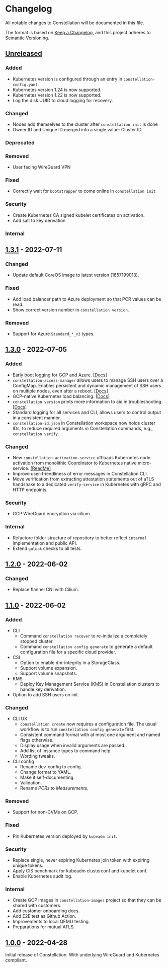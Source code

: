 <!--

Styleguide for this document:

- Sentences should end with a period.
  - This is the keepachangelog style, whereas the Microsoft Style Guide we use for other docs omits periods for short list items.
- Omit the verb if possible.
  - "Early boot logging ..." instead of "Add early boot logging ...".
  - If you need a verb, it should usually be imperative mood (Add instead of Added).
- Items should start with a capital letter.

-->

# Changelog

All notable changes to Constellation will be documented in this file.

The format is based on [Keep a Changelog](https://keepachangelog.com/en/1.0.0/),
and this project adheres to [Semantic Versioning](https://semver.org/spec/v2.0.0.html).

## [Unreleased]

### Added

- Kubernetes version is configured through an entry in `constellation-config.yaml`.
- Kubernetes version 1.24 is now supported.
- Kubernetes version 1.22 is now supported.
- Log the disk UUID to cloud logging for recovery.

### Changed

- Nodes add themselves to the cluster after `constellation init` is done
- Owner ID and Unique ID merged into a single value: Cluster ID

### Deprecated

### Removed

- User facing WireGuard VPN

### Fixed

- Correctly wait for `bootstrapper` to come online in `constellation init`

### Security

- Create Kubernetes CA signed kubelet certificates on activation.
- Add salt to key derivation

### Internal

## [1.3.1] - 2022-07-11

### Changed

- Update default CoreOS image to latest version (1657199013).

### Fixed

- Add load balancer path to Azure deployment so that PCR values can be read.
- Show correct version number in `constellation version`.

### Removed

- Support for Azure `Standard_*_v3` types.

## [1.3.0] - 2022-07-05

### Added

- Early boot logging for GCP and Azure. [[Docs]](https://constellation-docs.edgeless.systems/6c320851-bdd2-41d5-bf10-e27427398692/#/workflows/troubleshooting?id=cloud-logging)
- `constellation-access-manager` allows users to manage SSH users over a ConfigMap. Enables persistent and dynamic management of SSH users on multiple nodes, even after a reboot. [[Docs]](https://constellation-docs.edgeless.systems/6c320851-bdd2-41d5-bf10-e27427398692/#/workflows/ssh)
- GCP-native Kubernetes load balancing. [[Docs]](https://constellation-docs.edgeless.systems/6c320851-bdd2-41d5-bf10-e27427398692/#/architecture/networking)
- `constellation version` prints more information to aid in troubleshooting. [[Docs]](https://constellation-docs.edgeless.systems/6c320851-bdd2-41d5-bf10-e27427398692/#/reference/cli?id=constellation-version)
- Standard logging for all services and CLI, allows users to control output in a consistent manner.
- `constellation-id.json` in Constellation workspace now holds cluster IDs, to reduce required arguments in Constellation commands, e.g., `constellation verify`.

### Changed

- New `constellation-activation-service` offloads Kubernetes node activation from monolithic Coordinator to Kubernetes native micro-service. [[ReadMe]](https://github.com/edgelesssys/constellation/blob/main/activation/README.md)
- Improve user-friendliness of error messages in Constellation CLI.
- Move verification from extracting attestation statements out of aTLS handshake to a dedicated `verify-service` in Kubernetes with gRPC and HTTP endpoints.

### Security

- GCP WireGuard encryption via cilium.

### Internal

- Refactore folder structure of repository to better reflect `internal` implementation and public API.
- Extend `goleak` checks to all tests.

## [1.2.0] - 2022-06-02

### Changed

- Replace flannel CNI with Cilium.

## [1.1.0] - 2022-06-02

### Added

- CLI
  - Command `constellation recover` to re-initialize a completely stopped cluster.
  - Command `constellation config generate` to generate a default configuration file for a specific cloud provider.
- CSI
  - Option to enable dm-integrity in a StorageClass.
  - Support volume expansion.
  - Support volume snapshots.
- KMS
  - Deploy Key Management Service (KMS) in Constellation clusters to handle key derivation.
- Option to add SSH users on init.

### Changed

- CLI UX
  - `constellation create` now requires a configuration file. The usual workflow is to run `constellation config generate` first.
  - Consistent command format with at most one argument and named flags otherwise.
  - Display usage when invalid arguments are passed.
  - Add list of instance types to command help.
  - Wording tweaks.
- CLI config
  - Rename dev-config to config.
  - Change format to YAML.
  - Make it self-documenting.
  - Validation.
  - Rename *PCRs* to *Measurements*.

### Removed

- Support for non-CVMs on GCP.

### Fixed

- Pin Kubernetes version deployed by `kubeadm init`.

### Security

- Replace single, never expiring Kubernetes join token with expiring unique tokens.
- Apply CIS benchmark for kubeadm clusterconf and kubelet conf.
- Enable Kubernetes audit log.

### Internal

- Create GCP images in `constellation-images` project so that they can be shared with customers.
- Add customer onboarding docs.
- Add E2E test as Github Action.
- Improvements to local QEMU testing.
- Preparations for mutual ATLS.

## [1.0.0] - 2022-04-28

Initial release of Constellation. With underlying WireGuard and Kubernetes compliant.

[Unreleased]: https://github.com/edgelesssys/constellation/compare/v1.3.1...HEAD
[1.3.1]: https://github.com/edgelesssys/constellation/compare/v1.3.0...v1.3.1
[1.3.0]: https://github.com/edgelesssys/constellation/compare/v1.2.0...v1.3.0
[1.2.0]: https://github.com/edgelesssys/constellation/compare/v1.1.0...v1.2.0
[1.1.0]: https://github.com/edgelesssys/constellation/compare/v1.0.0...v1.1.0
[1.0.0]: https://github.com/edgelesssys/constellation/releases/tag/v1.0.0
